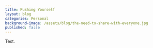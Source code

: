 ```yaml
---
title: Pushing Yourself
layout: blog
categories: Personal
background-image: /assets/blog/the-need-to-share-with-everyone.jpg
published: false
---
```


Test.

